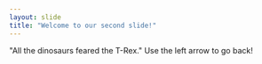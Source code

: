 ```yaml
---
layout: slide
title: "Welcome to our second slide!"
---
```

"All the dinosaurs feared the T-Rex."
Use the left arrow to go back!
